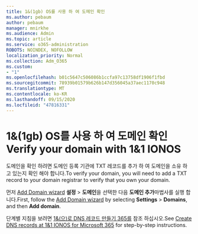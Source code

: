 ```yaml
---
title: 1&(1gb) OS를 사용 하 여 도메인 확인
ms.author: pebaum
author: pebaum
manager: mnirkhe
ms.audience: Admin
ms.topic: article
ms.service: o365-administration
ROBOTS: NOINDEX, NOFOLLOW
localization_priority: Normal
ms.collection: Adm_O365
ms.custom:
- "1"
ms.openlocfilehash: b01c5647c506086b1ccfa97c13758df1906f1fbd
ms.sourcegitcommit: 78939b01579b626b147d356045a37aec1170c948
ms.translationtype: MT
ms.contentlocale: ko-KR
ms.lasthandoff: 09/15/2020
ms.locfileid: "47816331"
---
```

# <a name="verify-your-domain-with-11-ionos"></a><span data-ttu-id="a6bbc-102">1&(1gb) OS를 사용 하 여 도메인 확인</span><span class="sxs-lookup"><span data-stu-id="a6bbc-102">Verify your domain with 1&1 IONOS</span></span>

<span data-ttu-id="a6bbc-103">도메인을 확인 하려면 도메인 등록 기관에 TXT 레코드를 추가 하 여 도메인을 소유 하 고 있는지 확인 해야 합니다.</span><span class="sxs-lookup"><span data-stu-id="a6bbc-103">To verify your domain, you will need to add a TXT record to your domain registrar to verify that you own your domain.</span></span> 

<span data-ttu-id="a6bbc-104">먼저 [Add Domain wizard](https://admin.microsoft.com/Adminportal#/Domains) **설정** \> **도메인**을 선택한 다음 **도메인 추가**마법사를 실행 합니다.</span><span class="sxs-lookup"><span data-stu-id="a6bbc-104">First, follow the [Add Domain wizard](https://admin.microsoft.com/Adminportal#/Domains) by selecting **Settings** \> **Domains**, and then **Add domain**.</span></span>
  
<span data-ttu-id="a6bbc-105">단계별 지침을 보려면 [1&(으)로 DNS 레코드 만들기 365를](https://docs.microsoft.com/microsoft-365/admin/dns/create-dns-records-at-1-1-internet) 참조 하십시오.</span><span class="sxs-lookup"><span data-stu-id="a6bbc-105">See [Create DNS records at 1&1 IONOS for Microsoft 365](https://docs.microsoft.com/microsoft-365/admin/dns/create-dns-records-at-1-1-internet) for step-by-step instructions.</span></span>